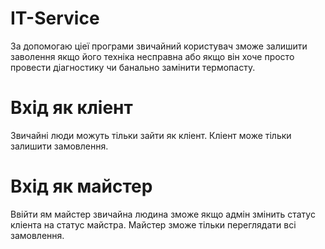 # IT-Service #
За допомогаю ціеї програми звичайний користувач зможе залишити заволення якщо його техніка несправна або якщо він хоче просто провести діагностику чи банально замінити термопасту.
# Вхід як кліент #
Звичайні люди можуть тільки зайти як кліент. Кліент може тільки залишити замовлення.
# Вхід як майстер #
Ввійти ям майстер звичайна людина зможе якщо адмін змінить статус кліента на статус майстра. Майстер зможе тільки переглядати всі замовлення.
